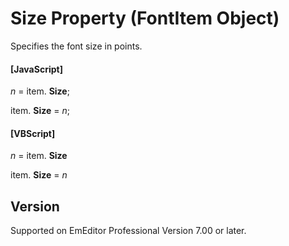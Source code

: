 # Size Property (FontItem Object)

Specifies the font size in points.

#### \[JavaScript\]

_n_ =
item. **Size**;

item. **Size** = _n_;

#### \[VBScript\]

_n_ =
item. **Size**

item. **Size** = _n_

## Version

Supported on EmEditor Professional Version 7.00 or later.